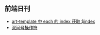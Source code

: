 ## 前端日刊

* [art-template 中 each 的 index 获取 $index](https://aui.github.io/art-template/zh-cn/docs/syntax.html)
* [双问号操作符](https://segmentfault.com/a/1190000020182715)
